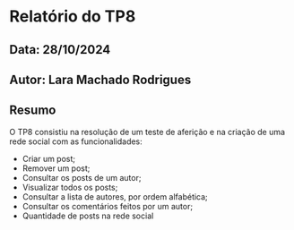 # Relatório do TP8
## Data: 28/10/2024
## Autor: Lara Machado Rodrigues

## Resumo
O TP8 consistiu na resolução de um teste de aferição e na criação de uma rede social com as funcionalidades:
- Criar um post;
- Remover um post;
- Consultar os posts de um autor;
- Visualizar todos os posts;
- Consultar a lista de autores, por ordem alfabética;
- Consultar os comentários feitos por um autor;
- Quantidade de posts na rede social